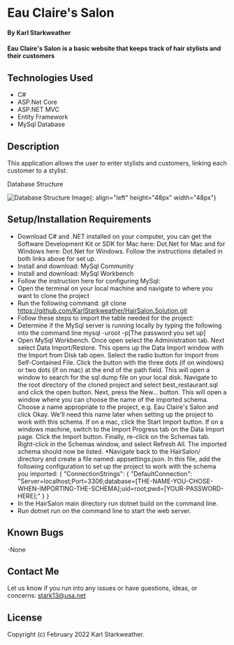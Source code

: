 # Eau Claire's Salon

#### By **Karl Starkweather**

#### Eau Claire's Salon is a basic website that keeps track of hair stylists and their customers

## Technologies Used

- C#
- ASP.Net Core
- ASP.NET MVC
- Entity Framework
- MySql Database

## Description

This application allows the user to enter stylists and customers, linking each customer to a stylist.

Database Structure

![Database Structure Image](/HairSalon/wwwroot/images/DatabaseImage.jpg){: align="left" height="48px" width="48px"}

## Setup/Installation Requirements

- Download C# and .NET installed on your computer, you can get the Software Development Kit or SDK for Mac here: Dot.Net for Mac and for Windows here: Dot.Net for Windows. Follow the instructions detailed in both links above for set up.
- Install and download: MySql Community
- Install and download: MySql Workbench
- Follow the instruction here for configuring MySql:
- Open the terminal on your local machine and navigate to where you want to clone the project
- Run the following command: git clone https://github.com/KarlStarkweather/HairSalon.Solution.git
- Follow these steps to import the table needed for the project:
- Determine if the MySql server is running locally by typing the following into the command line mysql -uroot -p[The password you set up]
- Open MySql Workbench. Once open select the Administration tab. Next select Data Import/Restore. This opens up the Data Import window with the Import from Disk tab open. Select the radio button for Import from Self-Contained File. Click the button with the three dots (if on windows) or two dots (if on mac) at the end of the path field. This will open a window to search for the sql dump file on your local disk. Navigate to the root directory of the cloned project and select best_restaurant.sql and click the open button. 
Next, press the New... button. This will open a window where you can choose the name of the imported schema. Choose a name appropriate to the project, e.g. Eau Claire's Salon and click Okay. We'll need this name later when setting up the project to work with this schema. If on a mac, click the Start Import button. If on a windows machine, switch to the Import Progress tab on the Data Import page. Click the Import button. Finally, re-click on the Schemas tab. Right-click in the Schemas window, and select Refresh All. The imported schema should now be listed.
  \*Navigate back to the HairSalon/ directory and create a file named: appsettings.json. In this file, add the following configuration to set up the project to work with the schema you imported:
  {
    "ConnectionStrings": {
      "DefaultConnection": "Server=localhost;Port=3306;database=[THE-NAME-YOU-CHOSE-WHEN-IMPORTING-THE-SCHEMA];uid=root;pwd=[YOUR-PASSWORD-HERE];"
    }
  }
- In the HairSalon main directory run dotnet build on the command line.
- Run dotnet run on the command line to start the web server.

## Known Bugs

-None

## Contact Me

Let us know if you run into any issues or have questions, ideas, or concerns:
stark13@usa.net

## License

Copyright (c) February 2022 Karl Starkweather.
